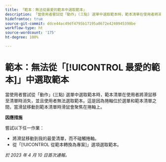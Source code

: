 ```yaml
---
title: 「範本：無法從最愛的範本中選取範本」
description: 「當使用者嘗試從「動作」(三點) 選單中選取範本時，範本清單在使用者將滑鼠移至清單時消失，並且使用者無法選取範本。這是因為捲軸位於選單和範本清單之間，當滑鼠移動到範本清單時滑鼠會聚焦在捲軸上。」
hidefromtoc: true
source-git-commit: ddce44ac49df4795b17195a8672e4240945398be
workflow-type: ht
source-wordcount: '175'
ht-degree: 100%

---
```



# 範本：無法從「[!UICONTROL 最愛的範本]」中選取範本

當使用者嘗試從「動作」(三點) 選單中選取範本時，範本清單在使用者將滑鼠移至清單時消失，並且使用者無法選取範本。這是因為捲軸位於選單和範本清單之間，當滑鼠移動到範本清單時滑鼠會聚焦在捲軸上。

**因應措施**

嘗試以下任一作業：

* 將滑鼠移動到我的最愛清單，而不碰觸捲軸。
* 從「[!UICONTROL 從範本轉換為專案]」選項選取範本。

_於 2023 年 4 月 10 日首次通報。_


